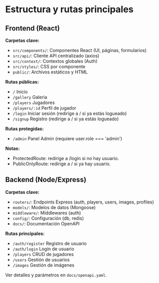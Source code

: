 # Estructura y rutas principales

## Frontend (React)

**Carpetas clave:**
- `src/components/`: Componentes React (UI, páginas, formularios)
- `src/api/`: Cliente API centralizado (axios)
- `src/context/`: Contextos globales (Auth)
- `src/styles/`: CSS por componente
- `public/`: Archivos estáticos y HTML

**Rutas públicas:**
- `/`               Inicio
- `/gallery`        Galería
- `/players`        Jugadores
- `/players/:id`    Perfil de jugador
- `/login`          Iniciar sesión (redirige a / si ya estás logueado)
- `/signup`         Registro (redirige a / si ya estás logueado)

**Rutas protegidas:**
- `/admin`          Panel Admin (requiere user.role === 'admin')

**Notas:**
- ProtectedRoute: redirige a /login si no hay usuario.
- PublicOnlyRoute: redirige a / si ya hay usuario.

## Backend (Node/Express)

**Carpetas clave:**
- `routers/`: Endpoints Express (auth, players, users, images, profiles)
- `models/`: Modelos de datos (Mongoose)
- `middleware/`: Middlewares (auth)
- `config/`: Configuración (db, redis)
- `docs/`: Documentación OpenAPI

**Rutas principales:**
- `/auth/register`   Registro de usuario
- `/auth/login`      Login de usuario
- `/players`         CRUD de jugadores
- `/users`           Gestión de usuarios
- `/images`          Gestión de imágenes

Ver detalles y parámetros en `docs/openapi.yaml`.
